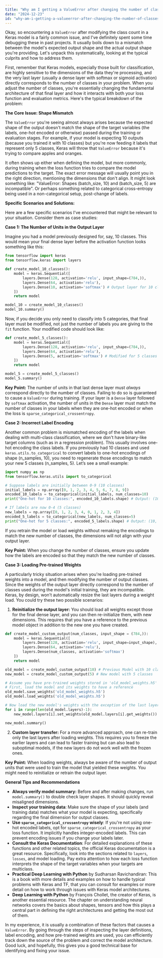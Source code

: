 ```yaml
---
title: "Why am I getting a ValueError after changing the number of classes in Keras?"
date: "2024-12-23"
id: "why-am-i-getting-a-valueerror-after-changing-the-number-of-classes-in-keras"
---
```


Okay, so encountering a `ValueError` after modifying the class count in a Keras model is a fairly common issue, and I've definitely spent some time debugging these in past projects. It usually boils down to a mismatch between the model's expected output shape and the actual output shape you're providing. Let's unpack this systematically, looking at the typical culprits and how to address them.

First, remember that Keras models, especially those built for classification, are highly sensitive to the dimensions of the data they're processing, and the very last layer (usually a dense layer with softmax or sigmoid activation) directly corresponds to the number of classes in your problem. When you adjust the number of classes, you're essentially changing the fundamental architecture of that final layer and how it interacts with both your loss function and evaluation metrics. Here's the typical breakdown of the problem:

**The Core Issue: Shape Mismatch**

The `ValueError` you're seeing almost always arises because the expected shape of the output doesn't match the shape of the target variables (the labels, one-hot encoded or otherwise) passed during the training or evaluation stages. For example, if your model is expecting 10 outputs (because you trained it with 10 classes) but you're now feeding it labels that represent only 5 classes, Keras will throw that `ValueError` because it's trying to compare apples and oranges.

It often shows up either when defining the model, but more commonly, during training when the loss function tries to compare the model predictions to the target. The exact error message will usually point you in the right direction, mentioning the dimensions that don't align. It might look something like: "ValueError: Shapes (batch_size, 10) and (batch_size, 5) are incompatible". Or perhaps something related to categorical cross-entropy being used in a non-categorical setup, post-change of labels.

**Specific Scenarios and Solutions:**

Here are a few specific scenarios I've encountered that might be relevant to your situation. Consider them as case studies:

**Case 1: The Number of Units in the Output Layer**

Imagine you had a model previously designed for, say, 10 classes. This would mean your final dense layer before the activation function looks something like this:

```python
from tensorflow import keras
from tensorflow.keras import layers

def create_model_10_classes():
    model = keras.Sequential([
        layers.Dense(128, activation='relu', input_shape=(784,)),
        layers.Dense(64, activation='relu'),
        layers.Dense(10, activation='softmax') # Output layer for 10 classes
    ])
    return model

model_10 = create_model_10_classes()
model_10.summary()
```

Now, if you decide you only need to classify into 5 categories, that final layer must be modified, not just the number of labels you are giving to the `fit` function. Your modified code should look like:

```python
def create_model_5_classes():
    model = keras.Sequential([
        layers.Dense(128, activation='relu', input_shape=(784,)),
        layers.Dense(64, activation='relu'),
        layers.Dense(5, activation='softmax') # Modified for 5 classes
    ])
    return model

model_5 = create_model_5_classes()
model_5.summary()

```

**Key Point:** The number of units in that last dense layer must *always* correspond directly to the number of classes. Failing to do so is guaranteed to cause a `ValueError` during training. If your layer is a `Dense` layer followed by `softmax` activation, the number of units in the `Dense` layer must match the number of classes in your labels when they are one-hot encoded or when the loss is `sparse_categorical_crossentropy`.

**Case 2: Incorrect Label Encoding**

Another common problem is mismatched encoding of the labels when dealing with multi-class classification, where we don't have binary-like target columns (such as in a regression problem). This usually involves one-hot encoding the class labels. If you previously had 10 classes and used `keras.utils.to_categorical` to convert labels to one-hot encodings of shape (n_samples, 10), you need to regenerate those encodings to match your new 5 classes (n_samples, 5). Let’s see a small example:

```python
import numpy as np
from tensorflow.keras.utils import to_categorical

# Suppose labels are initially between 0-9 (10 classes)
initial_labels = np.array([0, 1, 2, 3, 4, 5, 6, 7, 8, 9])
encoded_10_labels = to_categorical(initial_labels, num_classes=10)
print("One-hot for 10 classes:", encoded_10_labels.shape) # Output: (10, 10)

# If labels are now 0-4 (5 classes)
new_labels = np.array([0, 1, 2, 3, 4, 0, 1, 2, 3, 4])
encoded_5_labels = to_categorical(new_labels, num_classes=5)
print("One-hot for 5 classes:", encoded_5_labels.shape) # Output: (10, 5)
```

If you retrain the model or load weights without remaking the encodings to match the new number of classes, the dimensions will not align with your output layer.

**Key Point:** When you change the number of classes, ensure you update how the labels are encoded so that they match the new number of classes.

**Case 3: Loading Pre-trained Weights**

A particularly tricky situation arises when you're loading pre-trained weights into a model, and then modifying the number of output classes. Since the weights of the output layer directly correspond to the number of classes used during the model's initial training, they are incompatible. Keras, by design, won’t automatically resize the last layers during a weight load. You could try these two possible scenarios:

1.  **Reinitialize the output layer:** You should load all weights except those for the final dense layer, and you can then re-initialize them, with new dimensions. This requires that you have a reference to the previous model object in addition to the new one you have created.

```python
def create_model_custom_output(num_classes, input_shape = (784,)):
    model = keras.Sequential([
        layers.Dense(128, activation='relu', input_shape=input_shape),
        layers.Dense(64, activation='relu'),
        layers.Dense(num_classes, activation='softmax')
    ])
    return model

old_model = create_model_custom_output(10) # Previous Model with 10 classes
new_model = create_model_custom_output(5) # New model with 5 classes

# Assume you have pre-trained weights stored in 'old_model_weights.h5'
# First, load the model and its weights to have a reference
old_model.save_weights('old_model_weights.h5')
old_model.load_weights('old_model_weights.h5')

# Now load the new model's weights with the exception of the last layer
for i in range(len(old_model.layers)-1):
    new_model.layers[i].set_weights(old_model.layers[i].get_weights())

new_model.summary()
```

2.  **Custom layer transfer:** For a more advanced approach, one can re-train only the last layers after loading weights. This requires you to freeze the earlier layers and can lead to faster training but can also lead to suboptimal models, if the new layers do not work well with the frozen ones.

**Key Point:** When loading weights, always be aware of the number of output units that were used to train the model that yielded these weights. You might need to reinitialize or retrain the output layer.

**General Tips and Recommendations**

*   **Always verify model summary:** Before and after making changes, run `model.summary()` to double check layer shapes. It should quickly reveal misaligned dimensions.
*   **Inspect your training data**: Make sure the shape of your labels (and training data) matches what your model is expecting, specifically regarding the final dimension for output classes.
*   **Use `sparse_categorical_crossentropy` wisely**: If you're not using one-hot encoded labels, opt for `sparse_categorical_crossentropy` as your loss function. It implicitly handles integer-encoded labels. This can prevent encoding issues if you change your labels later.
*   **Consult the Keras Documentation**: For detailed explanations of these functions and other related topics, the official Keras documentation is a great resource. Specifically, look into the sections related to `layers`, `losses`, and model loading. Pay extra attention to how each loss function interprets the shape of the target variables when your targets are multiclass.
*   **Practical Deep Learning with Python** by Sudharsan Ravichandiran: This is a book with more details and examples on how to handle typical problems with Keras and TF, that you can consult for examples or more detail on how to work through issues with Keras model architectures.
*   **Deep Learning with Python** by François Chollet, the creator of Keras, is another essential resource. The chapter on understanding neural networks covers the basics about shapes, tensors and how this plays a central part in defining the right architectures and getting the most out of them.

In my experience, it is usually a combination of these factors that causes a `ValueError`. By going through the steps of inspecting the layer definitions, label encoding, and how pre-trained weights are used, you can efficiently track down the source of the problem and correct the model architecture. Good luck, and hopefully, this gives you a good technical base for identifying and fixing your issue.

